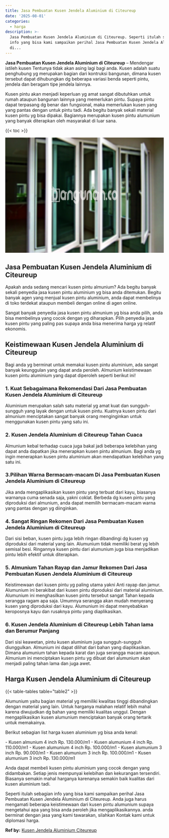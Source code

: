 ```yaml
---
title: Jasa Pembuatan Kusen Jendela Aluminium di Citeureup
date: '2025-08-01'
categories:
  - harga
description: >-
  Jasa Pembuatan Kusen Jendela Aluminium di Citeureup. Seperti itulah sebagian
  info yang bisa kami sampaikan perihal Jasa Pembuatan Kusen Jendela Aluminium
  di...
---
```


**Jasa Pembuatan Kusen Jendela Aluminium di Citeureup** – Mendengar istileh kusen Tentunya tidak akan asing lagi bagi anda. Kusen adalah suatu penghubung yg merupakan bagian dari kontruksi bangunan, dimana kusen tersebut dapat dihubungkan dg beberapa variasi benda seperti pintu, jendela dan beragam tipe jendela lainnya.

Kusen pintu akan menjadi keperluan yg amat sangat dibutuhkan untuk rumah ataupun bangunan lainnya yang memerlukan pintu. Supaya pintu dapat terpasang dg benar dan fungsional, maka memerlukan kusen yang yang pantas dengan untuk pintu tadi. Ada begitu banyak sekali material kusen pintu yg bisa dipakai. Bagiannya merupakan kusen pintu alumunium yang banyak diterapkan oleh masyarakat di luar sana.

{{< toc >}}

![Jasa Pembuatan Kusen Jendela Aluminium di Citeureup](/images/harga-kusen-jendela-alumunium-42.png)

## Jasa Pembuatan Kusen Jendela Aluminium di Citeureup

Apakah anda sedang mencari kusen pintu almunium? Ada begitu banyak sekali penyedia jasa kusen pintu aluminium yg bisa anda ditemukan. Begitu banyak agen yang menjual kusen pintu aluminium, anda dapat membelinya di toko terdekat ataupun membeli dengan online di agen online.

Sangat banyak penyedia jasa kusen pintu almunium yg bisa anda pilih, anda bisa membelinya yang cocok dengan yg diharapkan. Pilih penyedia jasa kusen pintu yang paling pas supaya anda bisa menerima harga yg relatif ekonomis.

## Keistimewaan Kusen Jendela Aluminium di Citeureup

Bagi anda yg berminat untuk memakai kusen pintu aluminium, ada sangat banyak keunggulan yang dapat anda peroleh. Almunium keistimewaan kusen pintu aluminium yang dapat diperoleh seperti berikut ini!

### 1\. Kuat Sebagaimana Rekomendasi Dari Jasa Pembuatan Kusen Jendela Aluminium di Citeureup

Aluminium merupakan salah satu material yg amat kuat dan sungguh-sungguh yang layak dengan untuk kusen pintu. Kuatnya kusen pintu dari almunium menciptakan sangat banyak orang menginginkan untuk menggunakan kusen pintu yang satu ini.

### 2\. Kusen Jendela Aluminium di Citeureup Tahan Cuaca

Almunium kebal terhadap cuaca juga bakal jadi beberapa kelebihan yang dapat anda dapatkan jika menerapkan kusen pintu almunium. Bagi anda yg ingin menerapkan kusen pintu aluminium akan mendapatkan kelebihan yang satu ini.

### 3.Pilihan Warna Bermacam-macam Di Jasa Pembuatan Kusen Jendela Aluminium di Citeureup

Jika anda mengaplikasikan kusen pintu yang terbuat dari kayu, biasanya warnanya cuma senada saja, yakni coklat. Berbeda dg kusen pintu yang diproduksi dari almunium, anda dapat memilih bermacam-macam warna yang pantas dengan yg diinginkan.

### 4\. Sangat Ringan Rekomen Dari Jasa Pembuatan Kusen Jendela Aluminium di Citeureup

Dari sisi beban, kusen pintu juga lebih ringan dibandingi dg kusen yg diproduksi dari material yang lain. Alumunium tidak memiliki berat yg lebih semisal besi. Ringannya kusen pintu dari alumunium juga bisa menjadikan pintu lebih efektif untuk diterapkan.

### 5\. Almunium Tahan Rayap dan Jamur Rekomen Dari Jasa Pembuatan Kusen Jendela Aluminium di Citeureup

Keistimewaan dari kusen pintu yg paling utama yakni Anti rayap dan jamur. Alumunium ini berakibat dari kusen pintu diproduksi dari material aluminium. Alumunium ini menghasilkan kusen pintu tersebut sangat Tahan kepada serangga ragam apa saja. Umumnya serangga akan mudah menyerang kusen yang diproduksi dari kayu. Alumunium ini dapat menyebabkan keroposnya kayu dan rusaknya pintu yang diaplikasikan.

### 6\. Kusen Jendela Aluminium di Citeureup Lebih Tahan lama dan Berumur Panjang

Dari sisi keawetan, pintu kusen aluminium juga sungguh-sungguh diunggulkan. Almunium ini dapat dilihat dari bahan yang diaplikasikan. Dimana alumunium tahan kepada karat dan juga serangga macam apapun. Almunium ini menciptakan kusen pintu yg dibuat dari alumunium akan menjadi paling tahan lama dan juga awet.

## Harga Kusen Jendela Aluminium di Citeureup

{{< table-tables table="table2" >}}

Alumunium yaitu bagian material yg memiliki kwalitas tinggi dibandingkan dengan material yang lain. Untuk harganya malahan relatif lebih mahal karena diwujudkan dg bahan yang memiliki kualitas unggul. Dengan mengaplikasikan kusen alumunium menciptakan banyak orang tertarik untuk memakainya.

Berikut sebagian list harga kusen aluminium yg bisa anda kenal:

\- Kusen almunium 4 inch Rp. 130.000/m1 - Kusen alumunium 4 inch Rp. 110.000/m1 - Kusen alumunium 4 inch Rp. 100.000/m1 - Kusen alumunium 3 inch Rp. 90.000/m1 - Kusen alumunium 3 inch Rp. 100.000/m1 - Kusen alumunium 3 inch Rp. 130.000/m1

Anda dapat membeli kusen pintu aluminium yang cocok dengan yang didambakan. Setiap jenis mempunyai kelebihan dan kekurangan tersendiri. Biasanya semakin mahal harganya karenanya semakin baik kualitas dari kusen aluminium tadi.

Seperti itulah sebagian info yang bisa kami sampaikan perihal Jasa Pembuatan Kusen Jendela Aluminium di Citeureup. Anda juga harus mengamati beberapa keistimewaan dari kusen pintu alumunium supaya mengetahui apa yang bisa anda peroleh jika mengaplikasikannya. anda berminat dengan jasa yang kami tawarakan, silahkan Kontak kami untuk diplomasi harga.

**Ref by:** [Kusen Jendela Aluminium Citeureup](https://id.wikipedia.org/wiki/Kusen)
